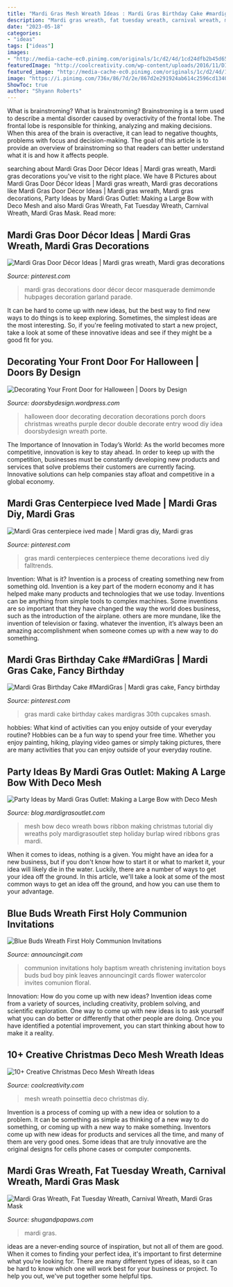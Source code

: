 ```yaml
---
title: "Mardi Gras Mesh Wreath Ideas : Mardi Gras Birthday Cake #mardigras"
description: "Mardi gras wreath, fat tuesday wreath, carnival wreath, mardi gras mask"
date: "2023-05-18"
categories:
- "ideas"
tags: ["ideas"]
images:
- "http://media-cache-ec0.pinimg.com/originals/1c/d2/4d/1cd24dfb2b45d6568adadf591a5f080f.jpg"
featuredImage: "http://coolcreativity.com/wp-content/uploads/2016/11/DIY-Poinsettia-Mesh-Wreath-1.jpg"
featured_image: "http://media-cache-ec0.pinimg.com/originals/1c/d2/4d/1cd24dfb2b45d6568adadf591a5f080f.jpg"
image: "https://i.pinimg.com/736x/86/7d/2e/867d2e291924ab614c2596cd13408c2a--cake-smash-mardi-gras.jpg"
ShowToc: true
author: "Shyann Roberts"
---
```



What is brainstroming?
What is brainstroming? Brainstroming is a term used to describe a mental disorder caused by overactivity of the frontal lobe. The frontal lobe is responsible for thinking, analyzing and making decisions. When this area of the brain is overactive, it can lead to negative thoughts, problems with focus and decision-making. The goal of this article is to provide an overview of brainstroming so that readers can better understand what it is and how it affects people.

	

		
searching about Mardi Gras Door Décor Ideas | Mardi gras wreath, Mardi gras decorations you've visit to the right place. We have 8 Pictures about Mardi Gras Door Décor Ideas | Mardi gras wreath, Mardi gras decorations like Mardi Gras Door Décor Ideas | Mardi gras wreath, Mardi gras decorations, Party Ideas by Mardi Gras Outlet: Making a Large Bow with Deco Mesh and also Mardi Gras Wreath, Fat Tuesday Wreath, Carnival Wreath, Mardi Gras Mask. Read more:
		
    
## Mardi Gras Door Décor Ideas | Mardi Gras Wreath, Mardi Gras Decorations

<img loading=lazy src="https://i.pinimg.com/originals/d6/e5/31/d6e531c8328f9871e5180e5bd9e67cea.jpg" onerror="this.onerror=null;this.src='https://tse4.mm.bing.net/th?id=OIP.1sPLkiRNJ7tVuZZbjZw_QQHaJ3&amp;pid=15.1';" alt="Mardi Gras Door Décor Ideas | Mardi gras wreath, Mardi gras decorations">

_Source: pinterest.com_

>mardi gras decorations door décor decor masquerade demimonde hubpages decoration garland parade. 

	

It can be hard to come up with new ideas, but the best way to find new ways to do things is to keep exploring. Sometimes, the simplest ideas are the most interesting. So, if you're feeling motivated to start a new project, take a look at some of these innovative ideas and see if they might be a good fit for you.

    
## Decorating Your Front Door For Halloween | Doors By Design

<img loading=lazy src="http://media-cache-ec0.pinimg.com/originals/1c/d2/4d/1cd24dfb2b45d6568adadf591a5f080f.jpg" onerror="this.onerror=null;this.src='https://tse1.mm.bing.net/th?id=OIP.iWSUfo--Ks3SMnSXF9bsAwHaJ4&amp;pid=15.1';" alt="Decorating Your Front Door for Halloween | Doors by Design">

_Source: doorsbydesign.wordpress.com_

>halloween door decorating decoration decorations porch doors christmas wreaths purple decor double decorate entry wood diy idea doorsbydesign wreath porte. 

	

The Importance of Innovation in Today’s World:
As the world becomes more competitive, innovation is key to stay ahead. In order to keep up with the competition, businesses must be constantly developing new products and services that solve problems their customers are currently facing. Innovative solutions can help companies stay afloat and competitive in a global economy.

    
## Mardi Gras Centerpiece Ived Made | Mardi Gras Diy, Mardi Gras

<img loading=lazy src="https://i.pinimg.com/736x/d1/71/b5/d171b57a9323950dac56adea78e1c074--mardi-gras-centerpieces.jpg" onerror="this.onerror=null;this.src='https://tse3.mm.bing.net/th?id=OIP.SOsOW3L3W4wSOscptmaxyQDYEg&amp;pid=15.1';" alt="Mardi Gras centerpiece ived made | Mardi gras diy, Mardi gras">

_Source: pinterest.com_

>gras mardi centerpieces centerpiece theme decorations ived diy falltrends. 

	

Invention: What is it?
Invention is a process of creating something new from something old. Invention is a key part of the modern economy and it has helped make many products and technologies that we use today. Inventions can be anything from simple tools to complex machines. Some inventions are so important that they have changed the way the world does business, such as the introduction of the airplane. others are more mundane, like the invention of television or faxing. whatever the invention, it’s always been an amazing accomplishment when someone comes up with a new way to do something.

    
## Mardi Gras Birthday Cake #MardiGras | Mardi Gras Cake, Fancy Birthday

<img loading=lazy src="https://i.pinimg.com/736x/86/7d/2e/867d2e291924ab614c2596cd13408c2a--cake-smash-mardi-gras.jpg" onerror="this.onerror=null;this.src='https://tse4.mm.bing.net/th?id=OIP.unksbmXH0v7Y6fpFdqE6hQHaJ3&amp;pid=15.1';" alt="Mardi Gras Birthday Cake #MardiGras | Mardi gras cake, Fancy birthday">

_Source: pinterest.com_

>gras mardi cake birthday cakes mardigras 30th cupcakes smash. 

	

hobbies: What kind of activities can you enjoy outside of your everyday routine?
Hobbies can be a fun way to spend your free time. Whether you enjoy painting, hiking, playing video games or simply taking pictures, there are many activities that you can enjoy outside of your everyday routine.

    
## Party Ideas By Mardi Gras Outlet: Making A Large Bow With Deco Mesh

<img loading=lazy src="http://3.bp.blogspot.com/-2aNGSsXeAYA/UUyldMWYJVI/AAAAAAAABNc/l9qcn3bp_mY/s1600/redbow6.jpg" onerror="this.onerror=null;this.src='https://tse2.mm.bing.net/th?id=OIP.CsxS_DtKR-FBQ-Ft5ia4CAHaFn&amp;pid=15.1';" alt="Party Ideas by Mardi Gras Outlet: Making a Large Bow with Deco Mesh">

_Source: blog.mardigrasoutlet.com_

>mesh bow deco wreath bows ribbon making christmas tutorial diy wreaths poly mardigrasoutlet step holiday burlap wired ribbons gras mardi. 

	

When it comes to ideas, nothing is a given. You might have an idea for a new business, but if you don't know how to start it or what to market it, your idea will likely die in the water. Luckily, there are a number of ways to get your idea off the ground. In this article, we'll take a look at some of the most common ways to get an idea off the ground, and how you can use them to your advantage.

    
## Blue Buds Wreath First Holy Communion Invitations

<img loading=lazy src="https://www.announcingit.com/invitations/images/zBlue-Floral-Buds-Wreath-Religious-Boys-First-Holy-Communion-Invitations.jpg" onerror="this.onerror=null;this.src='https://tse1.mm.bing.net/th?id=OIP.QOU_aSPtTiv3JLNzyNM5KgAAAA&amp;pid=15.1';" alt="Blue Buds Wreath First Holy Communion Invitations">

_Source: announcingit.com_

>communion invitations holy baptism wreath christening invitation boys buds bud boy pink leaves announcingit cards flower watercolor invites comunion floral. 

	

Innovation: How do you come up with new ideas?
Invention ideas come from a variety of sources, including creativity, problem solving, and scientific exploration. One way to come up with new ideas is to ask yourself what you can do better or differently that other people are doing. Once you have identified a potential improvement, you can start thinking about how to make it a reality.

    
## 10+ Creative Christmas Deco Mesh Wreath Ideas

<img loading=lazy src="http://coolcreativity.com/wp-content/uploads/2016/11/DIY-Poinsettia-Mesh-Wreath-1.jpg" onerror="this.onerror=null;this.src='https://tse4.mm.bing.net/th?id=OIP.QjAQhft5HUBy7-nENmqNJAHaJn&amp;pid=15.1';" alt="10+ Creative Christmas Deco Mesh Wreath Ideas">

_Source: coolcreativity.com_

>mesh wreath poinsettia deco christmas diy. 

	

Invention is a process of coming up with a new idea or solution to a problem. It can be something as simple as thinking of a new way to do something, or coming up with a new way to make something. Inventors come up with new ideas for products and services all the time, and many of them are very good ones. Some ideas that are truly innovative are the original designs for cells phone cases or computer components.

    
## Mardi Gras Wreath, Fat Tuesday Wreath, Carnival Wreath, Mardi Gras Mask

<img loading=lazy src="https://i.etsystatic.com/16760619/r/il/650016/1758640452/il_fullxfull.1758640452_t97z.jpg" onerror="this.onerror=null;this.src='https://tse4.mm.bing.net/th?id=OIP.EvfsEMW_efUnXGjIdHQPYAHaJ4&amp;pid=15.1';" alt="Mardi Gras Wreath, Fat Tuesday Wreath, Carnival Wreath, Mardi Gras Mask">

_Source: shugandpapaws.com_

>mardi gras. 

	

ideas are a never-ending source of inspiration, but not all of them are good. When it comes to finding your perfect idea, it's important to first determine what you're looking for. There are many different types of ideas, so it can be hard to know which one will work best for your business or project. To help you out, we've put together some helpful tips.

